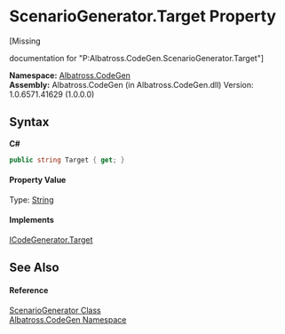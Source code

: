 # ScenarioGenerator.Target Property 
 

\[Missing <summary> documentation for "P:Albatross.CodeGen.ScenarioGenerator.Target"\]

**Namespace:**&nbsp;<a href="DCDDD28E">Albatross.CodeGen</a><br />**Assembly:**&nbsp;Albatross.CodeGen (in Albatross.CodeGen.dll) Version: 1.0.6571.41629 (1.0.0.0)

## Syntax

**C#**<br />
``` C#
public string Target { get; }
```


#### Property Value
Type: <a href="http://msdn2.microsoft.com/en-us/library/s1wwdcbf" target="_blank">String</a>

#### Implements
<a href="944ABB18">ICodeGenerator.Target</a><br />

## See Also


#### Reference
<a href="E84A585A">ScenarioGenerator Class</a><br /><a href="DCDDD28E">Albatross.CodeGen Namespace</a><br />